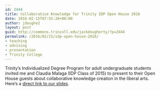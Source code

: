 ```yaml
---
id: 2444
title: Collaborative Knowledge for Trinity IDP Open House 2016
date: 2016-02-15T07:55:28+00:00
author: jdoughe2
layout: post
guid: http://commons.trincoll.edu/jackdougherty/?p=2444
permalink: /2016/02/15/idp-open-house-2016/
- teaching
- advising
- presentation
- Trinity College
---
```

Trinity&#8217;s Individualized Degree Program for adult undergraduate students invited me and Claudia Malaga (IDP Class of 2015) to present to their Open House guests about collaborative knowledge creation in the liberal arts. Here&#8217;s a [direct link to our slides](http://bit.ly/Dougherty-2016-02-15).
